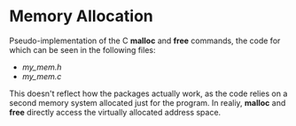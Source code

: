 # Memory Allocation

Pseudo-implementation of the C **malloc** and **free** commands, the code for which can be seen in the following files:

* *my_mem.h*
* *my_mem.c*

This doesn't reflect how the packages actually work, as the code relies on a second memory system allocated just for the program. In realiy, **malloc** and **free**
directly access the virtually allocated address space.
